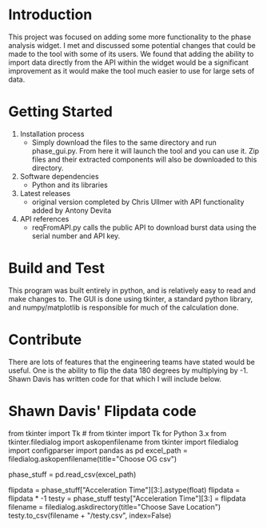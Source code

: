 # Introduction 
This project was focused on adding some more functionality to the phase analysis widget. I met and discussed some potential changes that could be made to the tool with some of its users. We found that adding the ability to import data directly from the API within the widget would be a significant improvement as it would make the tool much easier to use for large sets of data. 

# Getting Started
1.	Installation process
    - Simply download the files to the same directory and run phase_gui.py. From here it will launch the tool and you can use it. Zip files and their extracted components will also be downloaded to this directory.
2.	Software dependencies
    - Python and its libraries
3.	Latest releases
    - original version completed by Chris Ullmer with API functionality added by Antony Devita
4.	API references
    - reqFromAPI.py calls the public API to download burst data using the serial number and API key.

# Build and Test
This program was built entirely in python, and is relatively easy to read and make changes to. The GUI is done using tkinter, a standard python library, and numpy/matplotlib is responsible for much of the calculation done.



# Contribute
There are lots of features that the engineering teams have stated would be useful. One is the ability to flip the data 180 degrees by multiplying by -1. Shawn Davis has written code for that which I will include below.


# Shawn Davis' Flipdata code
from tkinter import Tk # from tkinter import Tk for Python 3.x
from tkinter.filedialog import askopenfilename
from tkinter import filedialog
import configparser
import pandas as pd
excel_path = filedialog.askopenfilename(title="Choose OG csv")

phase_stuff = pd.read_csv(excel_path)

flipdata = phase_stuff["Acceleration Time"][3:].astype(float)
flipdata = flipdata * -1
testy = phase_stuff
testy["Acceleration Time"][3:] = flipdata
filename = filedialog.askdirectory(title="Choose Save Location")
testy.to_csv(filename + "/testy.csv", index=False)